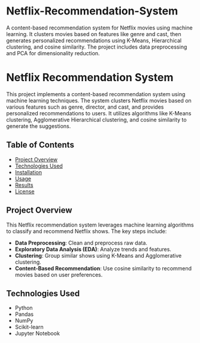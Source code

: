 # Netflix-Recommendation-System
A content-based recommendation system for Netflix movies using machine learning. It clusters movies based on features like genre and cast, then generates personalized recommendations using K-Means, Hierarchical clustering, and cosine similarity. The project includes data preprocessing and PCA for dimensionality reduction.

# Netflix Recommendation System

This project implements a content-based recommendation system using machine learning techniques. The system clusters Netflix movies based on various features such as genre, director, and cast, and provides personalized recommendations to users. It utilizes algorithms like K-Means clustering, Agglomerative Hierarchical clustering, and cosine similarity to generate the suggestions.

## Table of Contents

- [Project Overview](#project-overview)
- [Technologies Used](#technologies-used)
- [Installation](#installation)
- [Usage](#usage)
- [Results](#results)
- [License](#license)

## Project Overview

This Netflix recommendation system leverages machine learning algorithms to classify and recommend Netflix shows. The key steps include:
- **Data Preprocessing**: Clean and preprocess raw data.
- **Exploratory Data Analysis (EDA)**: Analyze trends and features.
- **Clustering**: Group similar shows using K-Means and Agglomerative clustering.
- **Content-Based Recommendation**: Use cosine similarity to recommend movies based on user preferences.

## Technologies Used

- Python
- Pandas
- NumPy
- Scikit-learn
- Jupyter Notebook
